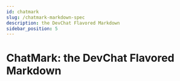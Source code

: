```yaml
---
id: chatmark
slug: /chatmark-markdown-spec
description: the DevChat Flavored Markdown
sidebar_position: 5
---
```


# ChatMark: the DevChat Flavored Markdown
